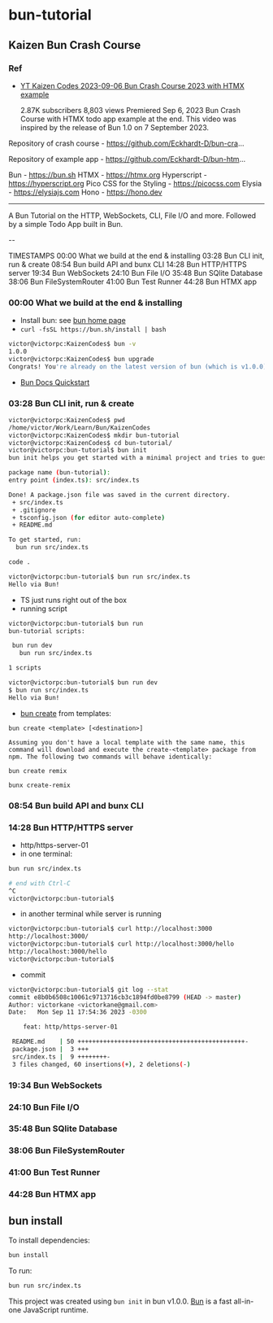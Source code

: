 # bun-tutorial

## Kaizen Bun Crash Course

### Ref

- [YT Kaizen Codes 2023-09-06 Bun Crash Course 2023 with HTMX example](https://www.youtube.com/watch?v=zNE5H6nOeCI)

  2.87K subscribers
  8,803 views Premiered Sep 6, 2023
  Bun Crash Course with HTMX todo app example at the end. This video was inspired by the release of Bun 1.0 on 7 September 2023.

Repository of crash course - https://github.com/Eckhardt-D/bun-cra...

Repository of example app - https://github.com/Eckhardt-D/bun-htm...

Bun - https://bun.sh
HTMX - https://htmx.org
Hyperscript - https://hyperscript.org
Pico CSS for the Styling - https://picocss.com
Elysia - https://elysiajs.com
Hono - https://hono.dev

---

A Bun Tutorial on the HTTP, WebSockets, CLI, File I/O and more. Followed by a simple Todo App built in Bun.

--

TIMESTAMPS
00:00 What we build at the end & installing
03:28 Bun CLI init, run & create
08:54 Bun build API and bunx CLI
14:28 Bun HTTP/HTTPS server
19:34 Bun WebSockets
24:10 Bun File I/O
35:48 Bun SQlite Database
38:06 Bun FileSystemRouter
41:00 Bun Test Runner
44:28 Bun HTMX app

### 00:00 What we build at the end & installing

- Install bun: see [bun home page](https://bun.sh/)
- `curl -fsSL https://bun.sh/install | bash`

```bash
victor@victorpc:KaizenCodes$ bun -v
1.0.0
victor@victorpc:KaizenCodes$ bun upgrade
Congrats! You're already on the latest version of bun (which is v1.0.0)
```

- [Bun Docs Quickstart](https://bun.sh/docs/quickstart)

### 03:28 Bun CLI init, run & create

```bash
victor@victorpc:KaizenCodes$ pwd
/home/victor/Work/Learn/Bun/KaizenCodes
victor@victorpc:KaizenCodes$ mkdir bun-tutorial
victor@victorpc:KaizenCodes$ cd bun-tutorial/
victor@victorpc:bun-tutorial$ bun init
bun init helps you get started with a minimal project and tries to guess sensible defaults. Press ^C anytime to quit

package name (bun-tutorial):
entry point (index.ts): src/index.ts

Done! A package.json file was saved in the current directory.
 + src/index.ts
 + .gitignore
 + tsconfig.json (for editor auto-complete)
 + README.md

To get started, run:
  bun run src/index.ts

code .

victor@victorpc:bun-tutorial$ bun run src/index.ts
Hello via Bun!
```

- TS just runs right out of the box
- running script

```bash
victor@victorpc:bun-tutorial$ bun run
bun-tutorial scripts:

 bun run dev
   bun run src/index.ts

1 scripts

victor@victorpc:bun-tutorial$ bun run dev
$ bun run src/index.ts
Hello via Bun!
```

- [bun create](https://bun.sh/docs/templates) from templates:

```text
bun create <template> [<destination>]

Assuming you don't have a local template with the same name, this command will download and execute the create-<template> package from npm. The following two commands will behave identically:

bun create remix

bunx create-remix
```

### 08:54 Bun build API and bunx CLI

### 14:28 Bun HTTP/HTTPS server

- http/https-server-01
- in one terminal:

```bash
bun run src/index.ts

# end with Ctrl-C
^C
victor@victorpc:bun-tutorial$
```

- in another terminal while server is running

```bash
victor@victorpc:bun-tutorial$ curl http://localhost:3000
http://localhost:3000/
victor@victorpc:bun-tutorial$ curl http://localhost:3000/hello
http://localhost:3000/hello
victor@victorpc:bun-tutorial$
```

- commit

```bash
victor@victorpc:bun-tutorial$ git log --stat
commit e8b0b6508c10061c9713716cb3c1894fd0be8799 (HEAD -> master)
Author: victorkane <victorkane@gmail.com>
Date:   Mon Sep 11 17:54:36 2023 -0300

    feat: http/https-server-01

 README.md    | 50 ++++++++++++++++++++++++++++++++++++++++++++++-
 package.json |  3 +++
 src/index.ts |  9 ++++++++-
 3 files changed, 60 insertions(+), 2 deletions(-)
```

### 19:34 Bun WebSockets

### 24:10 Bun File I/O

### 35:48 Bun SQlite Database

### 38:06 Bun FileSystemRouter

### 41:00 Bun Test Runner

### 44:28 Bun HTMX app

## bun install

To install dependencies:

```bash
bun install
```

To run:

```bash
bun run src/index.ts
```

This project was created using `bun init` in bun v1.0.0. [Bun](https://bun.sh) is a fast all-in-one JavaScript runtime.
